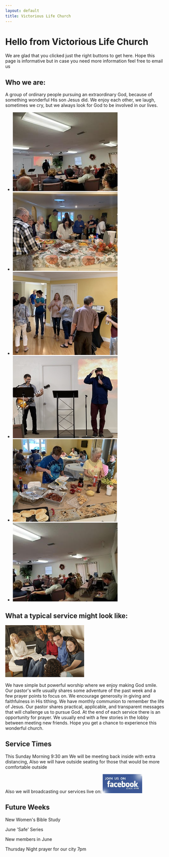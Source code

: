 ```yaml
---
layout: default
title: Victorious Life Church
---
```


# Hello from Victorious Life Church

We are glad that you clicked just the right buttons to get here. Hope this page is informative but in case you need more information feel free to email us

## Who we are:

A group of ordinary people pursuing an extraordinary God, because of something wonderful His son Jesus did. We enjoy each other, we laugh, sometimes we cry, but we always look for God to be involved in our lives.

<ul id="slides">
    <li class="slide showing"><img src="/images/1.jpg" /></li>
    <li class="slide"><img src="/images/2.jpg" /></li>
    <li class="slide"><img src="/images/3.jpg" /></li>
    <li class="slide"><img src="/images/4.jpg" /></li>
    <li class="slide"><img src="/images/5.jpg" /></li>
    <li class="slide"><img src="/images/6.jpg" /></li>
</ul>

## What a typical service might look like:

![Life groups](/images/lifegroups.jpg)

We have simple but powerful worship where we enjoy making God smile. Our pastor's wife usually shares some adventure of the past week and a few prayer points to focus on. We encourage generosity in giving and faithfulness in His tithing. We have monthly communion to remember the life of Jesus. Our pastor shares practical, applicable, and transparent messages that will challenge us to pursue God. At the end of each service there is an opportunity for prayer. We usually end with a few stories in the lobby between meeting new friends. Hope you get a chance to experience this wonderful church.

## Service Times

This Sunday Morning 9:30 am We will be meeting back inside with extra distancing, Also we will have outside seating for those that would be more comfortable outside

Also we will broadcasting our services live on:
<a href="http://www.facebook.com/vlcpo" target="_blank"><img src="images/facebook1.jpg"></a>

## Future Weeks

New Women's Bible Study

June 'Safe' Series

New members in June

Thursday Night prayer for our city 7pm
